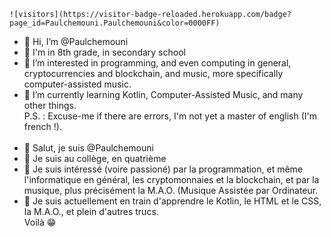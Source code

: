 	![visitors](https://visitor-badge-reloaded.herokuapp.com/badge?page_id=Paulchemouni.Paulchemouni&color=0000FF)
- 👋 Hi, I’m @Paulchemouni
- 🏫 I'm in 8th grade, in secondary school
- 👀 I’m interested in programming, and even computing in general, cryptocurrencies and blockchain, and music, more specifically computer-assisted music.
- 🌱 I’m currently learning Kotlin, Computer-Assisted Music, and many other things.<br/>
    P.S. : Excuse-me if there are errors, I'm not yet a master of english (I'm french !).  
	<br/>
- 👋 Salut, je suis @Paulchemouni
- 🏫 Je suis au collège, en quatrième
- 👀 Je suis intéressé (voire passioné) par la programmation, et même l'informatique en général, les cryptomonnaies et la blockchain, et par la musique, plus précisément la M.A.O. (Musique Assistée par Ordinateur.
- 🌱 Je suis actuellement en train d'apprendre le Kotlin, le HTML et le CSS, la M.A.O., et plein d'autres trucs.<br/>
Voilà 😁

<!---
Paulchemouni/Paulchemouni is a ✨ special ✨ repository because its `README.md` (this file) appears on your GitHub profile.
You can click the Preview link to take a look at your changes.
--->
